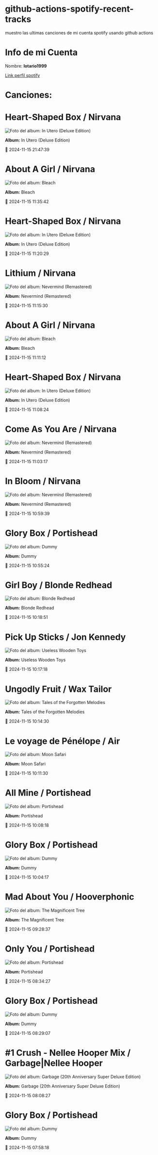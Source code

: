 

# github-actions-spotify-recent-tracks        

muestro las ultimas canciones de mi cuenta spotify usando github actions

# Info de mi Cuenta
Nombre: **lotario1999**

[Link perfil spotify](https://open.spotify.com/user/lotario1999)

# Canciones:



# **Heart-Shaped Box** / Nirvana

![Foto del album: In Utero (Deluxe Edition)](https://i.scdn.co/image/ab67616d00001e02aca059cebc1841277db22d1c)

**Album:** In Utero (Deluxe Edition)

📅 2024-11-15 21:47:39


# **About A Girl** / Nirvana

![Foto del album: Bleach](https://i.scdn.co/image/ab67616d00001e0297507fd22fb690cb9085a864)

**Album:** Bleach

📅 2024-11-15 11:35:42


# **Heart-Shaped Box** / Nirvana

![Foto del album: In Utero (Deluxe Edition)](https://i.scdn.co/image/ab67616d00001e02aca059cebc1841277db22d1c)

**Album:** In Utero (Deluxe Edition)

📅 2024-11-15 11:20:29


# **Lithium** / Nirvana

![Foto del album: Nevermind (Remastered)](https://i.scdn.co/image/ab67616d00001e02fbc71c99f9c1296c56dd51b6)

**Album:** Nevermind (Remastered)

📅 2024-11-15 11:15:30


# **About A Girl** / Nirvana

![Foto del album: Bleach](https://i.scdn.co/image/ab67616d00001e0297507fd22fb690cb9085a864)

**Album:** Bleach

📅 2024-11-15 11:11:12


# **Heart-Shaped Box** / Nirvana

![Foto del album: In Utero (Deluxe Edition)](https://i.scdn.co/image/ab67616d00001e02aca059cebc1841277db22d1c)

**Album:** In Utero (Deluxe Edition)

📅 2024-11-15 11:08:24


# **Come As You Are** / Nirvana

![Foto del album: Nevermind (Remastered)](https://i.scdn.co/image/ab67616d00001e02fbc71c99f9c1296c56dd51b6)

**Album:** Nevermind (Remastered)

📅 2024-11-15 11:03:17


# **In Bloom** / Nirvana

![Foto del album: Nevermind (Remastered)](https://i.scdn.co/image/ab67616d00001e02fbc71c99f9c1296c56dd51b6)

**Album:** Nevermind (Remastered)

📅 2024-11-15 10:59:39


# **Glory Box** / Portishead

![Foto del album: Dummy](https://i.scdn.co/image/ab67616d00001e02dc20397b139223620af148f6)

**Album:** Dummy

📅 2024-11-15 10:55:24


# **Girl Boy** / Blonde Redhead

![Foto del album: Blonde Redhead](https://i.scdn.co/image/ab67616d00001e0216ad1c823b08122acd3bbe13)

**Album:** Blonde Redhead

📅 2024-11-15 10:18:51


# **Pick Up Sticks** / Jon Kennedy

![Foto del album: Useless Wooden Toys](https://i.scdn.co/image/ab67616d00001e02bb2912d51b945d3d373f9f7b)

**Album:** Useless Wooden Toys

📅 2024-11-15 10:17:18


# **Ungodly Fruit** / Wax Tailor

![Foto del album: Tales of the Forgotten Melodies](https://i.scdn.co/image/ab67616d00001e02ba54ef939a9b21c14111d1c2)

**Album:** Tales of the Forgotten Melodies

📅 2024-11-15 10:14:30


# **Le voyage de Pénélope** / Air

![Foto del album: Moon Safari](https://i.scdn.co/image/ab67616d00001e021216e4f7e84af70ef18146ed)

**Album:** Moon Safari

📅 2024-11-15 10:11:30


# **All Mine** / Portishead

![Foto del album: Portishead](https://i.scdn.co/image/ab67616d00001e02d48721bfc334d8a5d1faeffb)

**Album:** Portishead

📅 2024-11-15 10:08:18


# **Glory Box** / Portishead

![Foto del album: Dummy](https://i.scdn.co/image/ab67616d00001e02dc20397b139223620af148f6)

**Album:** Dummy

📅 2024-11-15 10:04:17


# **Mad About You** / Hooverphonic

![Foto del album: The Magnificent Tree](https://i.scdn.co/image/ab67616d00001e02adc391e06a1ecdc2cb4d193f)

**Album:** The Magnificent Tree

📅 2024-11-15 09:28:37


# **Only You** / Portishead

![Foto del album: Portishead](https://i.scdn.co/image/ab67616d00001e02d48721bfc334d8a5d1faeffb)

**Album:** Portishead

📅 2024-11-15 08:34:27


# **Glory Box** / Portishead

![Foto del album: Dummy](https://i.scdn.co/image/ab67616d00001e02dc20397b139223620af148f6)

**Album:** Dummy

📅 2024-11-15 08:29:07


# **#1 Crush - Nellee Hooper Mix** / Garbage|Nellee Hooper

![Foto del album: Garbage (20th Anniversary Super Deluxe Edition)](https://i.scdn.co/image/ab67616d00001e0215a5f121a2b5b459643231c3)

**Album:** Garbage (20th Anniversary Super Deluxe Edition)

📅 2024-11-15 08:08:27


# **Glory Box** / Portishead

![Foto del album: Dummy](https://i.scdn.co/image/ab67616d00001e02dc20397b139223620af148f6)

**Album:** Dummy

📅 2024-11-15 07:58:18
